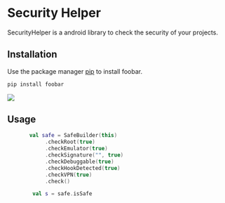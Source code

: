 # Security Helper

SecurityHelper is a android library to check the security of your projects.

## Installation

Use the package manager [pip](https://pip.pypa.io/en/stable/) to install foobar.

```bash
pip install foobar
```

[![](https://jitpack.io/v/vahidmohammadisan/security-helper.svg)](https://jitpack.io/#vahidmohammadisan/security-helper)

## Usage

```kotlin
       val safe = SafeBuilder(this)
            .checkRoot(true)
            .checkEmulator(true)
            .checkSignature("", true)
            .checkDebuggable(true)
            .checkHookDetected(true)
            .checkVPN(true)
            .check()

        val s = safe.isSafe
```
